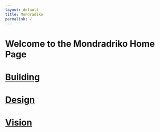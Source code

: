 ```yaml
---
layout: default
title: Mondradiko
permalink: /
---
```


# Welcome to the Mondradriko Home Page

# [Building](/mondradiko/building)
# [Design](/mondradiko/design)
# [Vision](/mondradiko/vision)

